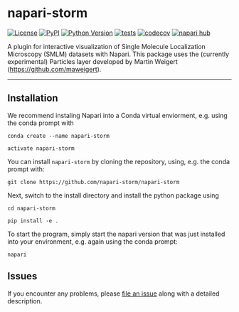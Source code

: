 # napari-storm

[![License](https://img.shields.io/pypi/l/napari-storm.svg?color=green)](https://github.com/napari-storm/napari-storm/raw/main/LICENSE)
[![PyPI](https://img.shields.io/pypi/v/napari-storm.svg?color=green)](https://pypi.org/project/napari-storm)
[![Python Version](https://img.shields.io/pypi/pyversions/napari-storm.svg?color=green)](https://python.org)
[![tests](https://github.com/napari-storm/napari-storm/workflows/tests/badge.svg)](https://github.com/napari-storm/napari-storm/actions)
[![codecov](https://codecov.io/gh/napari-storm/napari-storm/branch/main/graph/badge.svg)](https://codecov.io/gh/napari-storm/napari-storm)
[![napari hub](https://img.shields.io/endpoint?url=https://api.napari-hub.org/shields/napari-storm)](https://napari-hub.org/plugins/napari-storm)

A plugin for interactive visualization of Single Molecule Localization Microscopy (SMLM) datasets with Napari.  This package uses the (currently experimental) Particles layer developed by Martin Weigert (https://github.com/maweigert).

----------------------------------


## Installation

We recommend instaling Napari into a Conda virtual enviorment, e.g. using the conda prompt with 

    conda create --name napari-storm
    
    activate napari-storm

You can install `napari-storm` by cloning the repository, using, e.g. the conda prompt with:

    git clone https://github.com/napari-storm/napari-storm
    
Next, switch to the install directory and install the python package using 

    cd napari-storm

    pip install -e .
    
To start the program, simply start the napari version that was just installed into your environment, e.g. again using the conda prompt:  

    napari 
    


## Issues

If you encounter any problems, please [file an issue] along with a detailed description.

[napari]: https://github.com/napari/napari
[Cookiecutter]: https://github.com/audreyr/cookiecutter
[@napari]: https://github.com/napari
[MIT]: http://opensource.org/licenses/MIT
[BSD-3]: http://opensource.org/licenses/BSD-3-Clause
[GNU GPL v3.0]: http://www.gnu.org/licenses/gpl-3.0.txt
[GNU LGPL v3.0]: http://www.gnu.org/licenses/lgpl-3.0.txt
[Apache Software License 2.0]: http://www.apache.org/licenses/LICENSE-2.0
[Mozilla Public License 2.0]: https://www.mozilla.org/media/MPL/2.0/index.txt
[cookiecutter-napari-plugin]: https://github.com/napari/cookiecutter-napari-plugin

[file an issue]: https://github.com/napari-storm/napari-storm/issues

[napari]: https://github.com/napari/napari
[tox]: https://tox.readthedocs.io/en/latest/
[pip]: https://pypi.org/project/pip/
[PyPI]: https://pypi.org/
